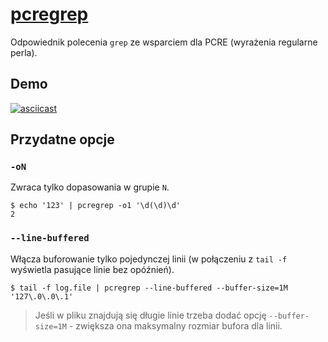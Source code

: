 # [pcregrep](https://www.pcre.org/original/doc/html/pcregrep.html)
Odpowiednik polecenia `grep` ze wsparciem dla PCRE (wyrażenia regularne perla).

## Demo
[![asciicast](https://asciinema.org/a/237800.svg)](https://asciinema.org/a/237800)

## Przydatne opcje
### `-oN`
Zwraca tylko dopasowania w grupie `N`.

```
$ echo '123' | pcregrep -o1 '\d(\d)\d'
2
```

### `--line-buffered`
Włącza buforowanie tylko pojedynczej linii (w połączeniu z `tail -f` wyświetla pasujące linie bez opóźnień).
```
$ tail -f log.file | pcregrep --line-buffered --buffer-size=1M '127\.0\.0\.1'
```
> Jeśli w pliku znajdują się długie linie trzeba dodać opcję `--buffer-size=1M` - zwiększa ona maksymalny rozmiar bufora dla linii.